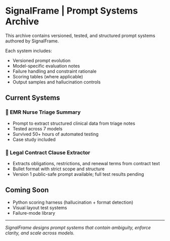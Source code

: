 # SignalFrame | Prompt Systems Archive

This archive contains versioned, tested, and structured prompt systems authored by SignalFrame.

Each system includes:
- Versioned prompt evolution
- Model-specific evaluation notes
- Failure handling and constraint rationale
- Scoring tables (where applicable)
- Output samples and hallucination controls

## Current Systems

### 🏥 EMR Nurse Triage Summary
- Prompt to extract structured clinical data from triage notes
- Tested across 7 models
- Survived 50+ hours of automated testing
- Case study included

### 📄 Legal Contract Clause Extractor
- Extracts obligations, restrictions, and renewal terms from contract text
- Bullet format with strict scope and structure
- Version 1 public-safe prompt available; full test results pending

## Coming Soon

- Python scoring harness (hallucination + format detection)
- Visual layout test systems
- Failure-mode library

---
*SignalFrame designs prompt systems that contain ambiguity, enforce clarity, and scale across models.*
